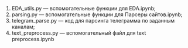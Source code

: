 1) EDA_utils.py — вспомогательные функции для EDA.ipynb;
2) parsing.py — вспомогательные функции для Парсеры сайтов.ipynb;
3) telegram_parse.py — код для парсинга телеграмма по заданным каналам;
4) text_preprocess.py — вспомогательный файл для text preprocess.ipynb